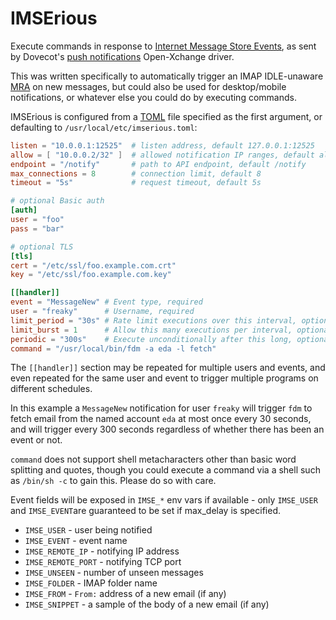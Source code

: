 # IMSErious

Execute commands in response to [Internet Message Store Events][rfc5423], as
sent by Dovecot's [push notifications][OX] Open-Xchange driver.

This was written specifically to automatically trigger an IMAP IDLE-unaware
[MRA] on new messages, but could also be used for desktop/mobile notifications,
or whatever else you could do by executing commands.

IMSErious is configured from a [TOML] file specified as the first argument,
or defaulting to `/usr/local/etc/imserious.toml`:

```toml
listen = "10.0.0.1:12525"  # listen address, default 127.0.0.1:12525
allow = [ "10.0.0.2/32" ]  # allowed notification IP ranges, default all
endpoint = "/notify"       # path to API endpoint, default /notify
max_connections = 8        # connection limit, default 8
timeout = "5s"             # request timeout, default 5s

# optional Basic auth
[auth]
user = "foo"
pass = "bar"

# optional TLS
[tls]
cert = "/etc/ssl/foo.example.com.crt"
key = "/etc/ssl/foo.example.com.key"

[[handler]]
event = "MessageNew" # Event type, required
user = "freaky"      # Username, required
limit_period = "30s" # Rate limit executions over this interval, optional
limit_burst = 1      # Allow this many executions per interval, optional
periodic = "300s"    # Execute unconditionally after this long, optional
command = "/usr/local/bin/fdm -a eda -l fetch"
```

The `[[handler]]` section may be repeated for multiple users and events, and
even repeated for the same user and event to trigger multiple programs on different
schedules.

In this example a `MessageNew` notification for user `freaky` will trigger `fdm` to
fetch email from the named account `eda` at most once every 30 seconds, and will
trigger every 300 seconds regardless of whether there has been an event or not.

`command` does not support shell metacharacters other than basic word splitting and
quotes, though you could execute a command via a shell such as `/bin/sh -c` to
gain this.  Please do so with care.

Event fields will be exposed in `IMSE_*` env vars if available - only `IMSE_USER`
and `IMSE_EVENT`are guaranteed to be set if max_delay is specified.

* `IMSE_USER` - user being notified
* `IMSE_EVENT` - event name
* `IMSE_REMOTE_IP` - notifying IP address
* `IMSE_REMOTE_PORT` - notifying TCP port
* `IMSE_UNSEEN` - number of unseen messages
* `IMSE_FOLDER` - IMAP folder name
* `IMSE_FROM` - `From:` address of a new email (if any)
* `IMSE_SNIPPET` - a sample of the body of a new email (if any)

[rfc5423]: https://www.rfc-editor.org/rfc/rfc5423.html
[OX]: https://doc.dovecot.org/configuration_manual/push_notification/
[MRA]: https://en.wikipedia.org/wiki/Mail_retrieval_agent
[TOML]: https://toml.io